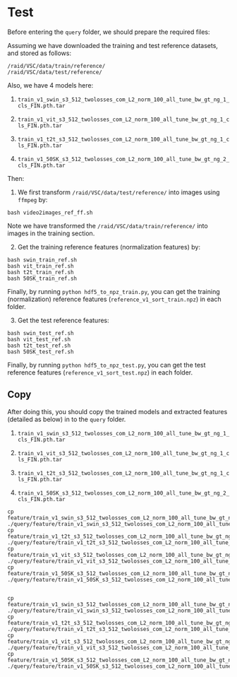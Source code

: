 # Test
Before entering the `query` folder, we should prepare the required files:

Assuming we have downloaded the training and test reference datasets, and stored as follows:

```
/raid/VSC/data/train/reference/
/raid/VSC/data/test/reference/
```
Also, we have $4$ models here:

1. ```train_v1_swin_s3_512_twolosses_com_L2_norm_100_all_tune_bw_gt_ng_1_cls_FIN.pth.tar```

2. ```train_v1_vit_s3_512_twolosses_com_L2_norm_100_all_tune_bw_gt_ng_1_cls_FIN.pth.tar```

3. ```train_v1_t2t_s3_512_twolosses_com_L2_norm_100_all_tune_bw_gt_ng_1_cls_FIN.pth.tar```

4. ```train_v1_50SK_s3_512_twolosses_com_L2_norm_100_all_tune_bw_gt_ng_2_cls_FIN.pth.tar```


Then: 

1. We first transform ```/raid/VSC/data/test/reference/``` into images using ```ffmpeg``` by:

```
bash video2images_ref_ff.sh
```
Note we have transformed the ```/raid/VSC/data/train/reference/``` into images in the training section.

2. Get the training reference features (normalization features) by:

```
bash swin_train_ref.sh
bash vit_train_ref.sh
bash t2t_train_ref.sh
bash 50SK_train_ref.sh
```
Finally, by running ```python hdf5_to_npz_train.py```, you can get the training (normalization) reference features (```reference_v1_sort_train.npz```) in each folder.


3. Get the test reference features:

```
bash swin_test_ref.sh
bash vit_test_ref.sh
bash t2t_test_ref.sh
bash 50SK_test_ref.sh
```
Finally, by running ```python hdf5_to_npz_test.py```, you can get the test reference features (```reference_v1_sort_test.npz```) in each folder.

## Copy

After doing this, you should copy the trained models and extracted features (detailed as below) in to the ```query``` folder.
1. ```train_v1_swin_s3_512_twolosses_com_L2_norm_100_all_tune_bw_gt_ng_1_cls_FIN.pth.tar```

2. ```train_v1_vit_s3_512_twolosses_com_L2_norm_100_all_tune_bw_gt_ng_1_cls_FIN.pth.tar```

3. ```train_v1_t2t_s3_512_twolosses_com_L2_norm_100_all_tune_bw_gt_ng_1_cls_FIN.pth.tar```

4. ```train_v1_50SK_s3_512_twolosses_com_L2_norm_100_all_tune_bw_gt_ng_2_cls_FIN.pth.tar```

```
cp feature/train_v1_swin_s3_512_twolosses_com_L2_norm_100_all_tune_bw_gt_ng_1_cls_FIN_test/reference_v1_sort_test.npz ./query/feature/train_v1_swin_s3_512_twolosses_com_L2_norm_100_all_tune_bw_gt_ng_1_cls_FIN/reference_v1_sort_test.npz
cp feature/train_v1_t2t_s3_512_twolosses_com_L2_norm_100_all_tune_bw_gt_ng_1_cls_FIN_test/reference_v1_sort_test.npz ./query/feature/train_v1_t2t_s3_512_twolosses_com_L2_norm_100_all_tune_bw_gt_ng_1_cls_FIN/reference_v1_sort_test.npz
cp feature/train_v1_vit_s3_512_twolosses_com_L2_norm_100_all_tune_bw_gt_ng_1_cls_FIN_test/reference_v1_sort_test.npz ./query/feature/train_v1_vit_s3_512_twolosses_com_L2_norm_100_all_tune_bw_gt_ng_1_cls_FIN/reference_v1_sort_test.npz
cp feature/train_v1_50SK_s3_512_twolosses_com_L2_norm_100_all_tune_bw_gt_ng_2_cls_FIN_test/reference_v1_sort_test.npz ./query/feature/train_v1_50SK_s3_512_twolosses_com_L2_norm_100_all_tune_bw_gt_ng_2_cls_FIN/reference_v1_sort_test.npz


cp feature/train_v1_swin_s3_512_twolosses_com_L2_norm_100_all_tune_bw_gt_ng_1_cls_FIN/reference_v1_sort_train.npz ./query/feature/train_v1_swin_s3_512_twolosses_com_L2_norm_100_all_tune_bw_gt_ng_1_cls_FIN/reference_v1_sort_train.npz
cp feature/train_v1_t2t_s3_512_twolosses_com_L2_norm_100_all_tune_bw_gt_ng_1_cls_FIN/reference_v1_sort_train.npz ./query/feature/train_v1_t2t_s3_512_twolosses_com_L2_norm_100_all_tune_bw_gt_ng_1_cls_FIN/reference_v1_sort_train.npz
cp feature/train_v1_vit_s3_512_twolosses_com_L2_norm_100_all_tune_bw_gt_ng_1_cls_FIN/reference_v1_sort_train.npz ./query/feature/train_v1_vit_s3_512_twolosses_com_L2_norm_100_all_tune_bw_gt_ng_1_cls_FIN/reference_v1_sort_train.npz
cp feature/train_v1_50SK_s3_512_twolosses_com_L2_norm_100_all_tune_bw_gt_ng_2_cls_FIN/reference_v1_sort_train.npz ./query/feature/train_v1_50SK_s3_512_twolosses_com_L2_norm_100_all_tune_bw_gt_ng_2_cls_FIN/reference_v1_sort_train.np
```

